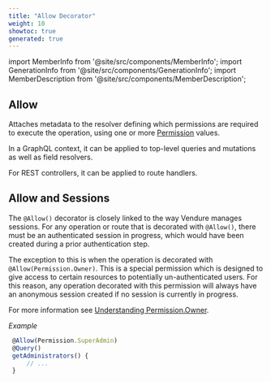 ```yaml
---
title: "Allow Decorator"
weight: 10
showtoc: true
generated: true
---
```

<!-- This file was generated from the Vendure source. Do not modify. Instead, re-run the "docs:build" script -->
import MemberInfo from '@site/src/components/MemberInfo';
import GenerationInfo from '@site/src/components/GenerationInfo';
import MemberDescription from '@site/src/components/MemberDescription';


## Allow

<GenerationInfo sourceFile="packages/core/src/api/decorators/allow.decorator.ts" sourceLine="38" packageName="@vendure/core" />

Attaches metadata to the resolver defining which permissions are required to execute the
operation, using one or more <a href='/reference/typescript-api/common/permission#permission'>Permission</a> values.

In a GraphQL context, it can be applied to top-level queries and mutations as well as field resolvers.

For REST controllers, it can be applied to route handlers.

## Allow and Sessions
The `@Allow()` decorator is closely linked to the way Vendure manages sessions. For any operation or route that is decorated
with `@Allow()`, there must be an authenticated session in progress, which would have been created during a prior authentication
step.

The exception to this is when the operation is decorated with `@Allow(Permission.Owner)`. This is a special permission which is designed
to give access to certain resources to potentially un-authenticated users. For this reason, any operation decorated with this permission
will always have an anonymous session created if no session is currently in progress.

For more information see [Understanding Permission.Owner](/reference/typescript-api/common/permission/#understanding-permissionowner).

*Example*

```ts
 @Allow(Permission.SuperAdmin)
 @Query()
 getAdministrators() {
     // ...
 }
```

